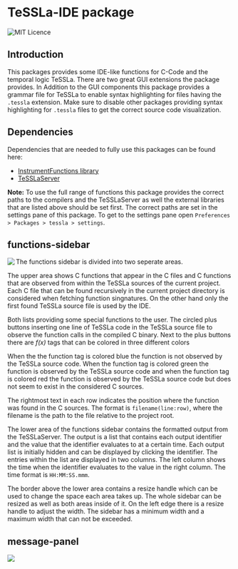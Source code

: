 # TeSSLa-IDE package

![MIT Licence](https://badges.frapsoft.com/os/mit/mit.svg?v=103)

## Introduction

This packages provides some IDE-like functions for C-Code and the temporal logic TeSSLa. There are two great GUI extensions the package provides. In Addition to the GUI components this package provides a grammar file for TeSSLa to enable syntax highlighting for files having the `.tessla` extension. Make sure to disable other packages providing syntax highlighting for `.tessla` files to get the correct source code visualization.

## Dependencies

Dependencies that are needed to fully use this packages can be found here:
  - [InstrumentFunctions library](https://github.com/imdea-software/LLVM_Instrumentation_Pass)
  - [TeSSLaServer](https://github.com/imdea-software/TesslaServer)
  

**Note:** To use the full range of functions this package provides the correct paths to the compilers and the TeSSLaServer as well the  external libraries that are listed above should be set first. The correct paths are set in the settings pane of this package. To get to the settings pane open `Preferences > Packages > tessla > settings`.

## functions-sidebar

<img align="left" src="https://github.com/dmlux/files/blob/master/images/TeSSLa/sidebar.png">

The functions sidebar is divided into two seperate areas. 

The upper area shows C functions that appear in the C files and C functions that are observed from within the TeSSLa sources of the current project. Each C file that can be found recursively in the current project directory is considered when fetching function singnatures. On the other hand only the first found TeSSLa source file is used by the IDE.

Both lists providing some special functions to the user. The circled plus buttons inserting one line of TeSSLa code in the TeSSLa source file to observe the function calls in the compiled C binary. Next to the plus buttons there are _f(x)_ tags that can be colored in three different colors

When the the function tag is colored blue the function is not observed by the TeSSLa source code. When the function tag is colored green the function is observed by the TeSSLa source code and when the function tag is colored red the function is observed by the TeSSLa source code but does not seem to exist in the considered C sources.

The rightmost text in each row indicates the position where the function was found in the C sources. The format is `filename(line:row)`, where the filename is the path to the file relative to the project root.

The lower area of the functions sidebar contains the formatted output from the TeSSLaServer. The output is a list that contains each output identifier and the value that the identifier evaluates to at a certain time. Each output list is initially hidden and can be displayed by clicking the identifier. The entries within the list are displayed in two columns. The left column shows the time when the identifier evaluates to the value in the right column. The time format is `HH:MM:SS.mmm`. 

The border above the lower area contains a resize handle which can be used to change the space each area takes up. The whole sidebar can be resized as well as both areas inside of it. On the left edge there is a resize handle to adjust the width. The sidebar has a minimum width and a maximum width that can not be exceeded. 

## message-panel 

<img align="center" src="https://github.com/dmlux/files/blob/master/images/TeSSLa/message-panel.png">
